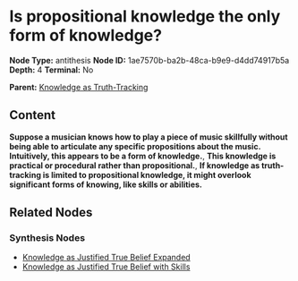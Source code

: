# Is propositional knowledge the only form of knowledge?

**Node Type:** antithesis
**Node ID:** 1ae7570b-ba2b-48ca-b9e9-d4dd74917b5a
**Depth:** 4
**Terminal:** No

**Parent:** [Knowledge as Truth-Tracking](knowledge-as-truth-tracking-synthesis-738ab978-9add-4a6c-9f4b-c922bd352a53.md)

## Content

**Suppose a musician knows how to play a piece of music skillfully without being able to articulate any specific propositions about the music. Intuitively, this appears to be a form of knowledge.**, **This knowledge is practical or procedural rather than propositional.**, **If knowledge as truth-tracking is limited to propositional knowledge, it might overlook significant forms of knowing, like skills or abilities.**

## Related Nodes

### Synthesis Nodes

- [Knowledge as Justified True Belief Expanded](knowledge-as-justified-true-belief-expanded-synthesis-6aa9cf97-fc48-4e4e-80a4-0cdf5c43bdff.md)
- [Knowledge as Justified True Belief with Skills](knowledge-as-justified-true-belief-with-skills-synthesis-2b2a24d6-99ad-45a4-a8ef-1fe25d1171c5.md)
